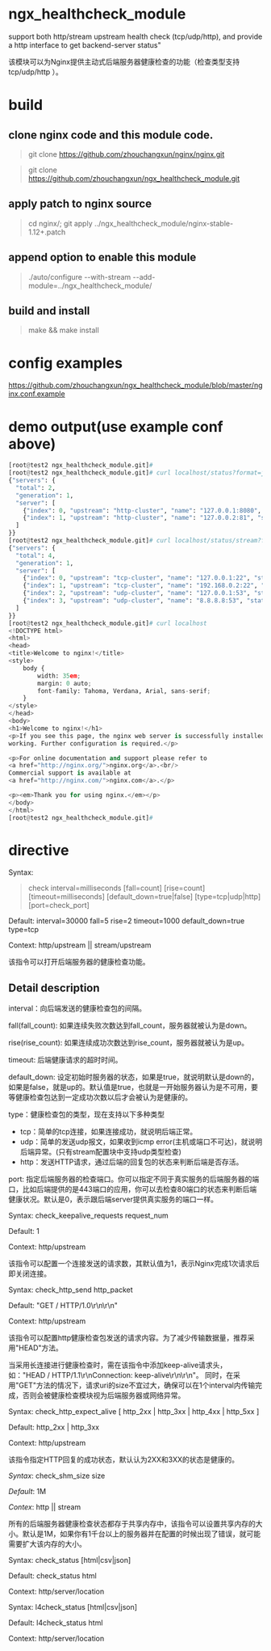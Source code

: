 # ngx_healthcheck_module

support both http/stream upstream health check (tcp/udp/http),
and provide a http interface to get backend-server status"

该模块可以为Nginx提供主动式后端服务器健康检查的功能（检查类型支持 tcp/udp/http ）。

# build

## clone nginx code and this module code.
>git clone https://github.com/zhouchangxun/nginx/nginx.git

>git clone https://github.com/zhouchangxun/ngx_healthcheck_module.git

## apply patch to nginx source
> cd nginx/; git apply ../ngx_healthcheck_module/nginx-stable-1.12+.patch

## append option to enable this module
> ./auto/configure --with-stream --add-module=../ngx_healthcheck_module/

## build and install
>make && make install

# config examples
https://github.com/zhouchangxun/ngx_healthcheck_module/blob/master/nginx.conf.example

# demo output(use example conf above)
``` python
[root@test2 ngx_healthcheck_module.git]# 
[root@test2 ngx_healthcheck_module.git]# curl localhost/status?format=json
{"servers": {
  "total": 2,
  "generation": 1,
  "server": [
    {"index": 0, "upstream": "http-cluster", "name": "127.0.0.1:8080", "status": "up", "rise": 7, "fall": 0, "type": "http", "port": 0},
    {"index": 1, "upstream": "http-cluster", "name": "127.0.0.2:81", "status": "down", "rise": 0, "fall": 7, "type": "http", "port": 0}
  ]
}}
[root@test2 ngx_healthcheck_module.git]# curl localhost/status/stream?format=json
{"servers": {
  "total": 4,
  "generation": 1,
  "server": [
    {"index": 0, "upstream": "tcp-cluster", "name": "127.0.0.1:22", "status": "up", "rise": 9, "fall": 0, "type": "tcp", "port": 0},
    {"index": 1, "upstream": "tcp-cluster", "name": "192.168.0.2:22", "status": "down", "rise": 0, "fall": 6, "type": "tcp", "port": 0},
    {"index": 2, "upstream": "udp-cluster", "name": "127.0.0.1:53", "status": "down", "rise": 0, "fall": 10, "type": "udp", "port": 0},
    {"index": 3, "upstream": "udp-cluster", "name": "8.8.8.8:53", "status": "up", "rise": 3, "fall": 0, "type": "udp", "port": 0}
  ]
}}
[root@test2 ngx_healthcheck_module.git]# curl localhost
<!DOCTYPE html>
<html>
<head>
<title>Welcome to nginx!</title>
<style>
    body {
        width: 35em;
        margin: 0 auto;
        font-family: Tahoma, Verdana, Arial, sans-serif;
    }
</style>
</head>
<body>
<h1>Welcome to nginx!</h1>
<p>If you see this page, the nginx web server is successfully installed and
working. Further configuration is required.</p>

<p>For online documentation and support please refer to
<a href="http://nginx.org/">nginx.org</a>.<br/>
Commercial support is available at
<a href="http://nginx.com/">nginx.com</a>.</p>

<p><em>Thank you for using nginx.</em></p>
</body>
</html>
[root@test2 ngx_healthcheck_module.git]# 

```
# directive

Syntax: 
> check interval=milliseconds [fall=count] [rise=count] [timeout=milliseconds] [default_down=true|false] [type=tcp|udp|http] [port=check_port]

Default: interval=30000 fall=5 rise=2 timeout=1000 default_down=true type=tcp

Context: http/upstream || stream/upstream

该指令可以打开后端服务器的健康检查功能。

## Detail description

interval：向后端发送的健康检查包的间隔。

fall(fall_count): 如果连续失败次数达到fall_count，服务器就被认为是down。

rise(rise_count): 如果连续成功次数达到rise_count，服务器就被认为是up。

timeout: 后端健康请求的超时时间。

default_down: 设定初始时服务器的状态，如果是true，就说明默认是down的，如果是false，就是up的。默认值是true，也就是一开始服务器认为是不可用，要等健康检查包达到一定成功次数以后才会被认为是健康的。

type：健康检查包的类型，现在支持以下多种类型

- tcp：简单的tcp连接，如果连接成功，就说明后端正常。
- udp：简单的发送udp报文，如果收到icmp error(主机或端口不可达)，就说明后端异常。(只有stream配置块中支持udp类型检查)
- http：发送HTTP请求，通过后端的回复包的状态来判断后端是否存活。

port: 指定后端服务器的检查端口。你可以指定不同于真实服务的后端服务器的端口，比如后端提供的是443端口的应用，你可以去检查80端口的状态来判断后端健康状况。默认是0，表示跟后端server提供真实服务的端口一样。

Syntax: check_keepalive_requests request_num

Default: 1

Context: http/upstream

该指令可以配置一个连接发送的请求数，其默认值为1，表示Nginx完成1次请求后即关闭连接。


Syntax: check_http_send http_packet

Default: "GET / HTTP/1.0\r\n\r\n"

Context: http/upstream

该指令可以配置http健康检查包发送的请求内容。为了减少传输数据量，推荐采用"HEAD"方法。

当采用长连接进行健康检查时，需在该指令中添加keep-alive请求头，如："HEAD / HTTP/1.1\r\nConnection: keep-alive\r\n\r\n"。
同时，在采用"GET"方法的情况下，请求uri的size不宜过大，确保可以在1个interval内传输完成，否则会被健康检查模块视为后端服务器或网络异常。


Syntax: check_http_expect_alive [ http_2xx | http_3xx | http_4xx | http_5xx ]

Default: http_2xx | http_3xx

Context: http/upstream

该指令指定HTTP回复的成功状态，默认认为2XX和3XX的状态是健康的。


*Syntax*: check_shm_size size

*Default*: 1M

*Contex*: http || stream

所有的后端服务器健康检查状态都存于共享内存中，该指令可以设置共享内存的大小。默认是1M，如果你有1千台以上的服务器并在配置的时候出现了错误，就可能需要扩大该内存的大小。

Syntax: check_status [html|csv|json]

Default: check_status html

Context: http/server/location

Syntax: l4check_status [html|csv|json]

Default: l4check_status html

Context: http/server/location

